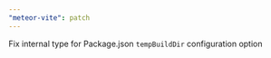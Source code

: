 ```yaml
---
"meteor-vite": patch
---
```


Fix internal type for Package.json `tempBuildDir` configuration option
